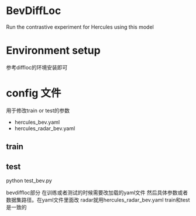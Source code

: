 # BevDiffLoc
Run the contrastive experiment for Hercules using this model

# Environment setup
参考diffloc的环境安装即可

# config 文件
用于修改train or test的参数
- hercules_bev.yaml
- hercules_radar_bev.yaml
## train

## test
python test_bev.py





bevdiffloc部分   在训练或者测试的时候需要改加载的yaml文件
然后具体参数或者数据集路径。在yaml文件里面改
radar就用hercules_radar_bev.yaml 
train和test是一致的
